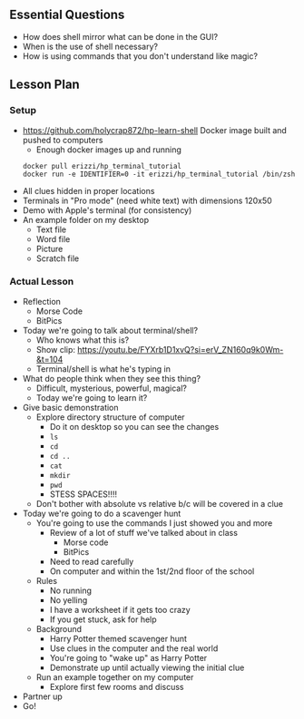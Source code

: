 ## Essential Questions

- How does shell mirror what can be done in the GUI?
- When is the use of shell necessary?
- How is using commands that you don't understand like magic?

## Lesson Plan

### Setup

- https://github.com/holycrap872/hp-learn-shell Docker image built and pushed
  to computers
    - Enough docker images up and running
    ```
    docker pull erizzi/hp_terminal_tutorial
    docker run -e IDENTIFIER=0 -it erizzi/hp_terminal_tutorial /bin/zsh
    ```
- All clues hidden in proper locations
- Terminals in "Pro mode" (need white text) with dimensions 120x50
- Demo with Apple's terminal (for consistency)
- An example folder on my desktop
    - Text file
    - Word file
    - Picture
    - Scratch file

### Actual Lesson

- Reflection
    - Morse Code
    - BitPics
- Today we're going to talk about terminal/shell?
    - Who knows what this is?
    - Show clip: https://youtu.be/FYXrb1D1xvQ?si=erV_ZN160q9k0Wm-&t=104
    - Terminal/shell is what he's typing in
- What do people think when they see this thing?
    - Difficult, mysterious, powerful, magical?
    - Today we're going to learn it?
- Give basic demonstration
    - Explore directory structure of computer
        - Do it on desktop so you can see the changes
        - `ls`
        - `cd`
        - `cd ..`
        - `cat`
        - `mkdir`
        - `pwd`
        - STESS SPACES!!!!
    - Don't bother with absolute vs relative b/c will be covered in a clue
- Today we're going to do a scavenger hunt
    - You're going to use the commands I just showed you and more
        - Review of a lot of stuff we've talked about in class
            - Morse code
            - BitPics
        - Need to read carefully
        - On computer and within the 1st/2nd floor of the school
    - Rules
        - No running
        - No yelling
        - I have a worksheet if it gets too crazy
        - If you get stuck, ask for help
    - Background
        - Harry Potter themed scavenger hunt
        - Use clues in the computer and the real world
        - You're going to "wake up" as Harry Potter
        - Demonstrate up until actually viewing the initial clue
    - Run an example together on my computer
        - Explore first few rooms and discuss
- Partner up
- Go!
